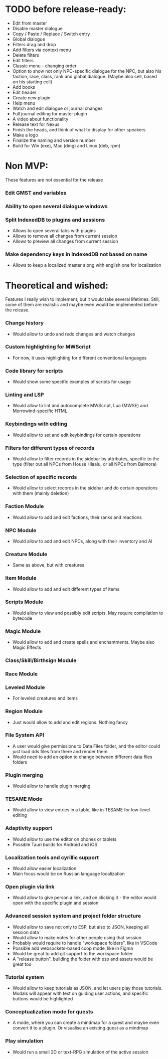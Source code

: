 # TODO before release-ready:
- Edit from master
- Disable master dialogue
- Copy / Paste / Replace / Switch entry
- Global dialogue
- Filters drag and drop
- Add filters via context menu
- Delete filters
- Edit filters
- Classic menu - changing order
- Option to show not only NPC-specific dialogue for the NPC, but also his faction, race, class, rank and global dialogue. (Maybe also cell, based on his starting cell)
- Add books
- Edit header
- Create new plugin
- Help menu
- Watch and edit dialogue or journal changes
- Full journal editing for master plugin
- A video about functionality
- Release text for Nexus
- Finish the heads, and think of what to display for other speakers
- Make a logo
- Finalize the naming and version number
- Build for Win (exe), Mac (dmg) and Linux (deb, rpm)

# Non MVP:
These features are not essential for the release
### Edit GMST and variables
### Ability to open several dialogue windows
### Split IndexedDB to plugins and sessions 
- Allows to open several tabs with plugins
- Allows to remove all changes from current session
- Allows to preview all changes from current session
### Make dependency keys in IndexedDB not based on name
- Allows to keep a localized master along with english one for localization

# Theoretical and wished:
Features I really wish to implement, but it would take several lifetimes. Still, some of them are realistic and maybe even would be implemented before the release.
### Change history
- Would allow to undo and redo changes and watch changes
### Custom highlighting for MWScript
- For now, it uses highlighting for different conventional languages
### Code library for scripts
- Would show some specific examples of scripts for usage
### Linting and LSP
- Would allow to lint and autocomplete MWScript, Lua (MWSE) and Morrowind-specific HTML
### Keybindings with editing
- Would allow to set and edit keybindings for certain operations
### Filters for different types of records
- Would allow to filter records in the sidebar by attributes, specific to the type (filter out all NPCs from House Hlaalu, or all NPCs from Balmora)
### Selection of specific records
- Would allow to select records in the sidebar and do certain operations with them (mainly deletion)
### Faction Module
- Would allow to add and edit factions, their ranks and reactions
### NPC Module
- Would allow to add and edit NPCs, along with their inventory and AI
### Creature Module
- Same as above, but with creatures
### Item Module
- Would allow to add and edit different types of items
### Scripts Module
- Would allow to view and possibly edit scripts. May require compilation to bytecode
### Magic Module
- Would allow to add and create spells and enchantments. Maybe also Magic Effects
### Class/Skill/Birthsign Module
### Race Module
### Leveled Module
- For leveled creatures and items
### Region Module
- Just would allow to add and edit regions. Nothing fancy
### File System API
- A user would give permissions to Data Files folder, and the editor could just load dds files from there and render them
- Would need to add an option to change between different data files folders
### Plugin merging
- Would allow to handle plugin merging
### TESAME Mode 
- Would allow to view entries in a table, like in TESAME for low-level editing
### Adaptivity support
- Would allow to use the editor on phones or tablets
- Possible Tauri builds for Android and iOS
### Localization tools and cyrillic support
- Would allow easier localization
- Main focus would be on Russian language localization
### Open plugin via link
- Would allow to give person a link, and on clicking it - the editor would open with the specific plugin and session
### Advanced session system and project folder structure
- Would allow to save not only to ESP, but also to JSON, keeping all session data
- Would allow to make notes for other people using that session
- Probably would require to handle "workspace folders", like in VSCode
- Possible add websockets-based coop mode, like in Figma
- Would be great to add git support to the workspace folder
- A "release button", building the folder with esp and assets would be great too
### Tutorial system
- Would allow to keep tutorials as JSON, and let users play those tutorials. Modals will appear with text on guiding user actions, and specific buttons would be highlighted
### Conceptualization mode for quests
- A mode, where you can create a mindmap for a quest and maybe even convert it to a plugin. Or visualise an existing quest as a mindmap
### Play simulation
- Would run a small 2D or text-RPG simulation of the active session
  